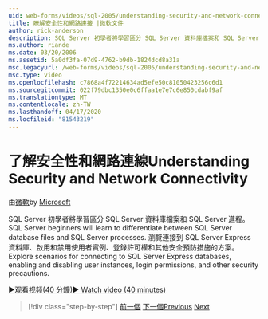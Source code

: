 ```yaml
---
uid: web-forms/videos/sql-2005/understanding-security-and-network-connectivity
title: 瞭解安全性和網路連接 |微軟文件
author: rick-anderson
description: SQL Server 初學者將學習區分 SQL Server 資料庫檔案和 SQL Server 進程。 瀏覽連接 SQL Server E 的專案...
ms.author: riande
ms.date: 03/20/2006
ms.assetid: 5a0df3fa-07d9-4762-b9db-1824dcd8a31a
msc.legacyurl: /web-forms/videos/sql-2005/understanding-security-and-network-connectivity
msc.type: video
ms.openlocfilehash: c7868a4f72214634ad5efe50c81050423256c6d1
ms.sourcegitcommit: 022f79dbc1350e0c6ffaa1e7e7c6e850cdabf9af
ms.translationtype: MT
ms.contentlocale: zh-TW
ms.lasthandoff: 04/17/2020
ms.locfileid: "81543219"
---
```

# <a name="understanding-security-and-network-connectivity"></a><span data-ttu-id="a1214-104">了解安全性和網路連線</span><span class="sxs-lookup"><span data-stu-id="a1214-104">Understanding Security and Network Connectivity</span></span>

<span data-ttu-id="a1214-105">由[微軟](https://github.com/microsoft)</span><span class="sxs-lookup"><span data-stu-id="a1214-105">by [Microsoft](https://github.com/microsoft)</span></span>

<span data-ttu-id="a1214-106">SQL Server 初學者將學習區分 SQL Server 資料庫檔案和 SQL Server 進程。</span><span class="sxs-lookup"><span data-stu-id="a1214-106">SQL Server beginners will learn to differentiate between SQL Server database files and SQL Server processes.</span></span> <span data-ttu-id="a1214-107">瀏覽連接到 SQL Server Express 資料庫、啟用和禁用使用者實例、登錄許可權和其他安全預防措施的方案。</span><span class="sxs-lookup"><span data-stu-id="a1214-107">Explore scenarios for connecting to SQL Server Express databases, enabling and disabling user instances, login permissions, and other security precautions.</span></span>

[<span data-ttu-id="a1214-108">&#9654;观看视频(40 分鐘)</span><span class="sxs-lookup"><span data-stu-id="a1214-108">&#9654; Watch video (40 minutes)</span></span>](https://channel9.msdn.com/Blogs/ASP-NET-Site-Videos/understanding-security-and-network-connectivity)

> [!div class="step-by-step"]
> <span data-ttu-id="a1214-109">[前一個](more-structured-query-language.md)
> [下一個](connecting-your-web-application-to-sql-server-2005-express-edition.md)</span><span class="sxs-lookup"><span data-stu-id="a1214-109">[Previous](more-structured-query-language.md)
[Next](connecting-your-web-application-to-sql-server-2005-express-edition.md)</span></span>
